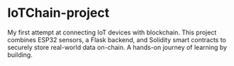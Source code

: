 # IoTChain-project
My first attempt at connecting IoT devices with blockchain. This project combines ESP32 sensors, a Flask backend, and Solidity smart contracts to securely store real-world data on-chain. A hands-on journey of learning by building.
